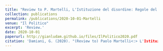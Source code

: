 ```yaml
---
title: "Review to P. Martelli, L'Istituzione del disordine: Regole del Gioco e Giocatori nella politica italiana dal 1946 al 2018"
collection: publications
permalink: /publications/2020-10-01-Martelli
venue: "Il Politico"
excerpt: 'Review.'
date: 2020-10-01
paperurl: http://gianludam.github.io/files/IlPolitico2020.pdf
citation: 'Damiani, G. (2020). "(Review to) Paolo Martelli<:> L'Istituzione del Disordine." <i>Il Politico</i>. 252(1).'
---
```

